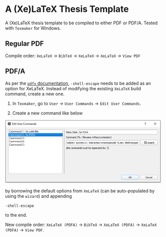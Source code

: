 # A (Xe)LaTeX Thesis Template

A (Xe)LaTeX thesis template to be compiled to either PDF or PDF/A. Tested with `Texmaker` for Windows.

## Regular PDF

Compile order: `XeLaTeX` &rightarrow; `BibTeX` &rightarrow; `XeLaTeX` &rightarrow; `XeLaTeX` &rightarrow; `View PDF`

## PDF/A

As per the [`pdfx` documentation](https://ctan.org/pkg/pdfx), `-shell-escape` needs to be added as an option for XeLaTeX. Instead of
modifying the existing `XeLaTeX` build command, create a new one.

1.  In `Texmaker`, go to `User` &rightarrow; `User Commands` &rightarrow; `Edit User Commands`.

2.  Create a new command like below

![](./readme_img/newcommand.png)

by borrowing the default options from `XeLaTeX` (can be auto-populated by using the `wizard`) and appending 

```
-shell-escape
```

to the end.

New compile order: `XeLaTeX (PDFA)` &rightarrow; `BibTeX` &rightarrow; `XeLaTeX (PDFA)` &rightarrow; `XeLaTeX (PDFA)` &rightarrow;
`View PDF`.
